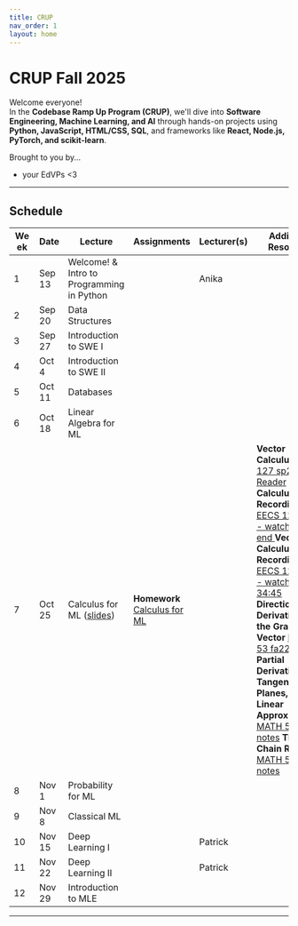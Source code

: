```yaml
---
title: CRUP
nav_order: 1
layout: home
---
```


# CRUP Fall 2025

Welcome everyone!  
In the **Codebase Ramp Up Program (CRUP)**, we'll dive into **Software Engineering, Machine Learning, and AI** through hands-on projects using **Python, JavaScript, HTML/CSS, SQL**, and frameworks like **React, Node.js, PyTorch, and scikit-learn**.

Brought to you by...

- your EdVPs <3

---

## Schedule

<table>
  <thead>
    <tr>
      <th style="max-width: 30px;">Week</th>
      <th>Date</th>
      <th>Lecture</th>
      <th>Assignments</th>
      <th>Lecturer(s)</th>
      <th>Additional Resources</th>
    </tr>
  </thead>
  <tbody>
    <tr>
      <td style="max-width: 30px;">1</td>
      <td>Sep 13</td>
      <td>Welcome! & Intro to Programming in Python</td>
      <td></td>
      <td>Anika</td>
      <td></td>
    </tr>
    <tr>
      <td style="max-width: 30px;">2</td>
      <td>Sep 20</td>
      <td>Data Structures</td>
      <td></td>
      <td></td>
      <td></td>
    </tr>
    <tr>
      <td style="max-width: 30px;">3</td>
      <td>Sep 27</td>
      <td>Introduction to SWE I</td>
      <td></td>
      <td></td>
      <td></td>
    </tr>
    <tr>
      <td style="max-width: 30px;">4</td>
      <td>Oct 4</td>
      <td>Introduction to SWE II</td>
      <td></td>
      <td></td>
      <td></td>
    </tr>
    <tr>
      <td style="max-width: 30px;">5</td>
      <td>Oct 11</td>
      <td>Databases</td>
      <td></td>
      <td></td>
      <td></td>
    </tr>
    <tr>
      <td style="max-width: 30px;">6</td>
      <td>Oct 18</td>
      <td>Linear Algebra for ML</td>
      <td></td>
      <td></td>
      <td></td>
    </tr>
    <tr>
      <td style="max-width: 30px;">7</td>
      <td>Oct 25</td>
      <td>Calculus for ML (<a href="https://docs.google.com/presentation/d/1rI5htE33vNN95Wo19I_uLgSKwKRdafWLPY2ffvfHm-4/edit?usp=sharing">slides</a>)</td>
      <td>
        <span class="label"><strong>Homework</strong></span>
        <a href="assets/calculus_for_ml/calculus_for_ml.pdf">Calculus for ML</a>
        </td>
      <td></td>
      <td>
        <span class="label"><strong>Vector Calculus</strong></span>
        <a href="https://drive.google.com/file/d/1X-f6JTgsp8WHvOc4k2NcJgKm74hH2ZFD/view">EECS 127 sp24 Reader</a>
        <span class="label"><strong>Vector Calculus I Recording</strong></span>
        <a href="https://www.youtube.com/watch?v=QvnXLI4HwLM&list=PLnocShPlK-FsQ-Sflqs4tbX-dKhYZSD3g&index=8">EECS 127 sp24 - watch until end </a>
        <span class="label"><strong>Vector Calculus II Recording</strong></span>
        <a href="https://www.youtube.com/watch?v=0CJbfW4_Y3g&list=PLnocShPlK-FsQ-Sflqs4tbX-dKhYZSD3g&index=9">EECS 127 sp24 - watch until 34:45</a>
        <span class="label"><strong>Directional Derivatives and the Gradient Vector</strong></span>
        <a href="https://drive.google.com/file/d/1IUx13k688MkK0y7IPXn6jkONex-5vDtl/view">MATH 53 fa22 notes</a>
        <span class="label"><strong>Partial Derivatives, Tangent Planes, and Linear Approximations</strong></span>
        <a href="https://drive.google.com/file/d/1MFwlXkN9N0RGNCZTtC9_wfPL42TnhieN/view">MATH 53 fa22 notes</a>
        <span class="label"><strong>The Chain Rule</strong></span>
        <a href="https://drive.google.com/file/d/1kP-jRggb76k36Yibyawh9WBWVRyBSRhl/view">MATH 53 fa22 notes</a>
      </td>
    </tr>
    <tr>
      <td style="max-width: 30px;">8</td>
      <td>Nov 1</td>
      <td>Probability for ML</td>
      <td></td>
      <td></td>
      <td></td>
    </tr>
    <tr>
      <td style="max-width: 30px;">9</td>
      <td>Nov 8</td>
      <td>Classical ML</td>
      <td></td>
      <td></td>
      <td></td>
    </tr>
    <tr>
      <td style="max-width: 30px;">10</td>
      <td>Nov 15</td>
      <td>Deep Learning I</td>
      <td></td>
      <td>Patrick</td>
      <td></td>
    </tr>
    <tr>
      <td style="max-width: 30px;">11</td>
      <td>Nov 22</td>
      <td>Deep Learning II</td>
      <td></td>
      <td>Patrick</td>
      <td></td>
    </tr>
    <tr>
      <td style="max-width: 30px;">12</td>
      <td>Nov 29</td>
      <td>Introduction to MLE</td>
      <td></td>
      <td></td>
      <td></td>
    </tr>
  </tbody>
</table>

---